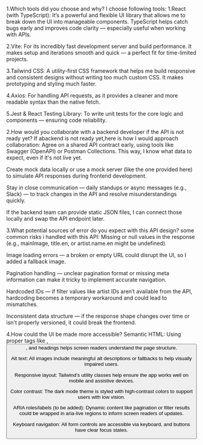 1.Which tools did you choose and why?
I choose following tools:
1.React (with TypeScript): It’s a powerful and flexible UI library that allows me to break down the UI into manageable components. TypeScript helps catch bugs early and improves code clarity — especially useful when working with APIs.

2.Vite: For its incredibly fast development server and build performance. It makes setup and iterations smooth and quick — a perfect fit for time-limited projects.

3.Tailwind CSS: A utility-first CSS framework that helps me build responsive and consistent designs without writing too much custom CSS. It makes prototyping and styling much faster.

4.Axios: For handling API requests, as it provides a cleaner and more readable syntax than the native fetch.

5.Jest & React Testing Library: To write unit tests for the core logic and components — ensuring code reliability.

2.How would you collaborate with a backend developer if the API is not ready yet?
If abackend is not ready yet,here is how I would approach collaboration:
Agree on a shared API contract early, using tools like Swagger (OpenAPI) or Postman Collections. This way, I know what data to expect, even if it's not live yet.

Create mock data locally or use a mock server (like the one provided here) to simulate API responses during frontend development.

Stay in close communication — daily standups or async messages (e.g., Slack) — to track changes in the API and resolve misunderstandings quickly.

If the backend team can provide static JSON files, I can connect those locally and swap the API endpoint later.

3.What potential sources of error do you expect with this API design?
some common risks i handled with this API:
Missing or null values in the response (e.g., mainImage, title.en, or artist.name.en might be undefined).

Image loading errors — a broken or empty URL could disrupt the UI, so I added a fallback image.

Pagination handling — unclear pagination format or missing meta information can make it tricky to implement accurate navigation.

Hardcoded IDs — if filter values like artist IDs aren’t available from the API, hardcoding becomes a temporary workaround and could lead to mismatches.

Inconsistent data structure — if the response shape changes over time or isn't properly versioned, it could break the frontend.

4.How could the UI be made more accessible?
Semantic HTML: Using proper tags like <label>, <button>, and headings helps screen readers understand the page structure.

Alt text: All images include meaningful alt descriptions or fallbacks to help visually impaired users.

Responsive layout: Tailwind’s utility classes help ensure the app works well on mobile and assistive devices.

Color contrast: The dark mode theme is styled with high-contrast colors to support users with low vision.

ARIA roles/labels (to be added): Dynamic content like pagination or filter results could be wrapped in aria-live regions to inform screen readers of updates.

Keyboard navigation: All form controls are accessible via keyboard, and buttons have clear focus states.
